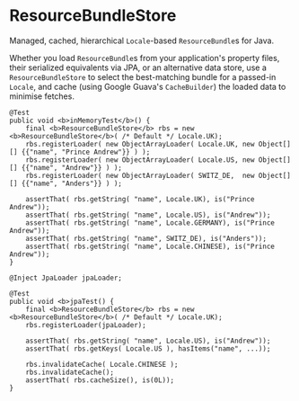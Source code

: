 ResourceBundleStore
===================

Managed, cached, hierarchical `Locale`-based `ResourceBundle`s for Java.

Whether you load `ResourceBundle`s from your application's property files, their serialized equivalents via JPA, or an alternative data store,
use a `ResourceBundleStore` to select the best-matching bundle for a passed-in `Locale`, and cache (using Google Guava's `CacheBuilder`)
the loaded data to minimise fetches.

    @Test
    public void <b>inMemoryTest</b>() {
        final <b>ResourceBundleStore</b> rbs = new <b>ResourceBundleStore</b>( /* Default */ Locale.UK);
        rbs.registerLoader( new ObjectArrayLoader( Locale.UK, new Object[][] {{"name", "Prince Andrew"}} ) );
        rbs.registerLoader( new ObjectArrayLoader( Locale.US, new Object[][] {{"name", "Andrew"}} ) );
        rbs.registerLoader( new ObjectArrayLoader( SWITZ_DE,  new Object[][] {{"name", "Anders"}} ) );

        assertThat( rbs.getString( "name", Locale.UK), is("Prince Andrew"));
        assertThat( rbs.getString( "name", Locale.US), is("Andrew"));
        assertThat( rbs.getString( "name", Locale.GERMANY), is("Prince Andrew"));
        assertThat( rbs.getString( "name", SWITZ_DE), is("Anders"));
        assertThat( rbs.getString( "name", Locale.CHINESE), is("Prince Andrew"));
    }

    @Inject JpaLoader jpaLoader;

    @Test
    public void <b>jpaTest() {
        final <b>ResourceBundleStore</b> rbs = new <b>ResourceBundleStore</b>( /* Default */ Locale.UK);
        rbs.registerLoader(jpaLoader);

        assertThat( rbs.getString( "name", Locale.US), is("Andrew"));
        assertThat( rbs.getKeys( Locale.US ), hasItems("name", ...));

        rbs.invalidateCache( Locale.CHINESE );
        rbs.invalidateCache();
        assertThat( rbs.cacheSize(), is(0L));
    }